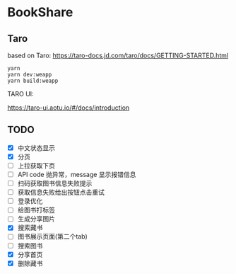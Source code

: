 # BookShare

## Taro

based on Taro: https://taro-docs.jd.com/taro/docs/GETTING-STARTED.html

```shell
yarn
yarn dev:weapp
yarn build:weapp
```

TARO UI:

https://taro-ui.aotu.io/#/docs/introduction

## TODO

- [X] 中文状态显示
- [X] 分页
- [ ] 上拉获取下页
- [ ] API code 抛异常，message 显示报错信息
- [ ] 扫码获取图书信息失败提示
- [ ] 获取信息失败给出按钮点击重试
- [ ] 登录优化
- [ ] 给图书打标签
- [ ] 生成分享图片
- [X] 搜索藏书
- [ ] 图书展示页面(第二个tab)
- [ ] 搜索图书
- [X] 分享首页
- [X] 删除藏书
